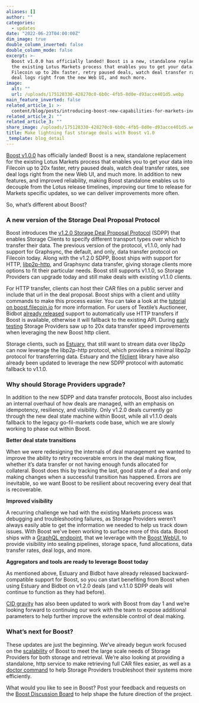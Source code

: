 ```yaml
---
aliases: []
author: ""
categories:
  - updates
date: "2022-06-23T04:00:00Z"
dim_image: true
double_column_inverted: false
double_column_mode: false
excerpt: >-
  Boost v1.0.0 has officially landed! Boost is a new, standalone replacement for
  the existing Lotus Markets process that enables you to get your data into
  Filecoin up to 20x faster, retry paused deals, watch deal transfer rates, see
  deal logs right from the new Web UI, and much more.
image:
  alt: ""
  url: /uploads/175128330-428270c0-6b0c-4fb5-8d0e-d93acce401d5.webp
main_feature_inverted: false
related_article_1: >-
  content/blog/posts/introducing-boost-new-capabilities-for-markets-including-http-transfers-web-ui-and-more.en.md
related_article_2: ""
related_article_3: ""
share_image: /uploads/175128330-428270c0-6b0c-4fb5-8d0e-d93acce401d5.webp
title: Make lightning fast storage deals with Boost v1.0
_template: blog_detail
---
```


[Boost v1.0.0](https://github.com/filecoin-project/boost/releases/tag/v1.0.0) has officially landed! Boost is a new, standalone replacement for the existing Lotus Markets process that enables you to get your data into Filecoin up to 20x faster, retry paused deals, watch deal transfer rates, see deal logs right from the new Web UI, and much more. In addition to new features, and improved reliability, making Boost standalone enables us to decouple from the Lotus release timelines, improving our time to release for Markets specific updates, so we can deliver improvements more often.

So, what’s different about Boost?

### A new version of the Storage Deal Proposal Protocol

Boost introduces the [v1.2.0 Storage Deal Proposal Protocol](https://boost.filecoin.io/boost-architecture/libp2p-protocols#propose-storage-deal-protocol) (SDPP) that enables Storage Clients to specify different transport types over which to transfer their data. The previous version of the protocol, v1.1.0, only had support for Graphsync, the default, and only, data transfer protocol on Filecoin today. Along with the v1.2.0 SDPP, Boost ships with support for HTTP, [libp2p-http](https://github.com/libp2p/go-libp2p-http), and Graphsync data transfer, giving storage clients more options to fit their particular needs. Boost still supports v1.1.0, so Storage Providers can upgrade today and still make deals with existing v1.1.0 clients.

For HTTP transfer, clients can host their CAR files on a public server and include that url in the deal proposal. Boost ships with a client and utility commands to make this process easier. You can take a look at the [tutorial on boost.filecoin.io](https://boost.filecoin.io/tutorials/how-to-store-files-with-boost-on-filecoin) for more information. For users of Textile’s Auctioneer, Bidbot [already released](https://github.com/textileio/bidbot/releases/tag/v0.1.14) support to automatically use HTTP transfers if Boost is available, otherwise it will fallback to the existing API. During [early testing](https://github.com/filecoin-project/boost/discussions/403) Storage Providers saw up to 20x data transfer speed improvements when leveraging the new Boost http client.

Storage clients, such as [Estuary](https://estuary.tech/), that still want to stream data over libp2p can now leverage the libp2p-http protocol, which provides a minimal libp2p protocol for transferring data. Estuary and the [filclient](https://github.com/application-research/filclient) library have also already been updated to leverage the new SDPP protocol with automatic fallback to v1.1.0.

### Why should Storage Providers upgrade?

In addition to the new SDPP and data transfer protocols, Boost also includes an internal overhaul of how deals are managed, with an emphasis on idempotency, resiliency, and visibility. Only v1.2.0 deals currently go through the new deal state machine within Boost, while all v1.1.0 deals fallback to the legacy go-fil-markets code base, which we are slowly working to phase out within Boost.

**Better deal state transitions**

When we were redesigning the internals of deal management we wanted to improve the ability to retry recoverable errors in the deal making flow, whether it’s data transfer or not having enough funds allocated for collateral. Boost does this by tracking the last, good state of a deal and only making changes when a successful transition has happened. Errors are inevitable, so we want Boost to be resilient about recovering every deal that is recoverable.

**Improved visibility**

A recurring challenge we had with the existing Markets process was debugging and troubleshooting failures, as Storage Providers weren’t always easily able to get the information we needed to help us track down issues. With Boost we've been working to surface more of this data. Boost ships with a [GraphQL endpoint](https://boost.filecoin.io/graphql-api), that we leverage with the [Boost WebUI,](https://boost.filecoin.io/features#web-ui) to provide visibility into sealing pipelines, storage space, fund allocations, data transfer rates, deal logs, and more.

**Aggregators and tools are ready to leverage Boost today**

As mentioned above, Estuary and Bidbot have already released backward-compatible support for Boost, so you can start benefiting from Boost when using Estuary and Bidbot on v1.2.0 deals (and v.1.1.0 SDPP deals will continue to function as they had before).

[CID gravity](https://www.cidgravity.com/) has also been updated to work with Boost from day 1 and we’re looking forward to continuing our work with the team to expose additional parameters to help further improve the extensible control of deal making.

### What’s next for Boost?

These updates are just the beginning. We’ve already begun work focused on the [scalability](https://github.com/filecoin-project/boost/discussions/555) of Boost to meet the large scale needs of Storage Providers for both storage and retrieval. We’re also looking at providing a standalone, http service to make retrieving full CAR files easier, as well as a [doctor command](https://github.com/filecoin-project/boost/issues/582) to help Storage Providers troubleshoot their systems more efficiently.

What would you like to see in Boost? Post your feedback and requests on the [Boost Discussion Board](https://github.com/filecoin-project/boost/discussions) to help shape the future direction of the project.
